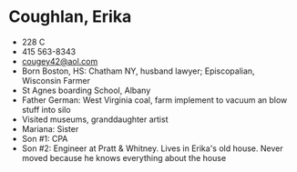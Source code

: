 # Coughlan, Erika

* 228 C
* 415 563-8343[](http://voice.google.com/calls?a=nc,%2B14155638343 "Call +1 415-563-8343 via Google Voice")
* [cougey42@aol.com](mailto:cougey42@aol.com)
* Born Boston, HS: Chatham NY, husband lawyer; Episcopalian, Wisconsin Farmer
* St Agnes boarding School, Albany
* Father German: West Virginia coal, farm implement to vacuum an blow stuff into silo
* Visited museums, granddaughter artist
* Mariana: Sister
* Son #1: CPA
* Son #2: Engineer at Pratt & Whitney. Lives in Erika's old house. Never moved because he knows everything about the house